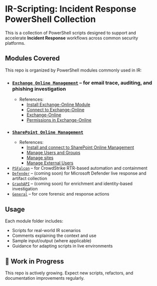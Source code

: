 # IR-Scripting: Incident Response PowerShell Collection

This is a collection of PowerShell scripts designed to support and accelerate **Incident Response** workflows across common security platforms.

## Modules Covered

This repo is organized by PowerShell modules commonly used in IR:
- ### [`Exchange Online Management`](./ExchangeOnlineManagement) – for email trace, auditing, and phishing investigation
    - References:
        - [Install Exchange-Online Module](https://www.powershellgallery.com/packages/ExchangeOnlineManagement/3.7.2)
        - [Connect to Exchange-Online](https://learn.microsoft.com/en-us/powershell/exchange/connect-to-exchange-online-powershell?view=exchange-ps)
        - [Exchange-Online](https://learn.microsoft.com/en-us/powershell/exchange/exchange-online-powershell-v2?view=exchange-ps)
        - [Permissions in Exchange-Online](https://learn.microsoft.com/en-us/exchange/permissions-exo/permissions-exo)
- ### [`SharePoint Online Management`](./SharepointOnlineManagement)
    - References:
        - [Install and connect to SharePoint Online Management](https://learn.microsoft.com/en-us/training/modules/manage-sharepoint-online-use-windows-powershell/2-install-connect-sharepoint-online-management-shell)
        - [Manage Users and Groups](https://learn.microsoft.com/en-us/training/modules/manage-sharepoint-online-use-windows-powershell/3-manage-sharepoint-online-users-groups)
        - [Manage sites](https://learn.microsoft.com/en-us/training/modules/manage-sharepoint-online-use-windows-powershell/4-manage-sharepoint-sites)
        - [Manage External Users](https://learn.microsoft.com/en-us/training/modules/manage-sharepoint-online-use-windows-powershell/5-manage-sharepoint-online-external-user-sharing)
-  [`PSFalcon`](./PSFalcon) – for CrowdStrike RTR-based automation and containment
- [`Defender`](./Defender) – (coming soon) for Microsoft Defender live response and artifact collection
- [`GraphAPI`](./GraphAPI) – (coming soon) for enrichment and identity-based investigation
- [`General`](./General) – for core forensic and response actions

## Usage

Each module folder includes:
- Scripts for real-world IR scenarios
- Comments explaining the context and use
- Sample input/output (where applicable)
- Guidance for adapting scripts in live environments

## 🚧 Work in Progress

This repo is actively growing. Expect new scripts, refactors, and documentation improvements regularly.
